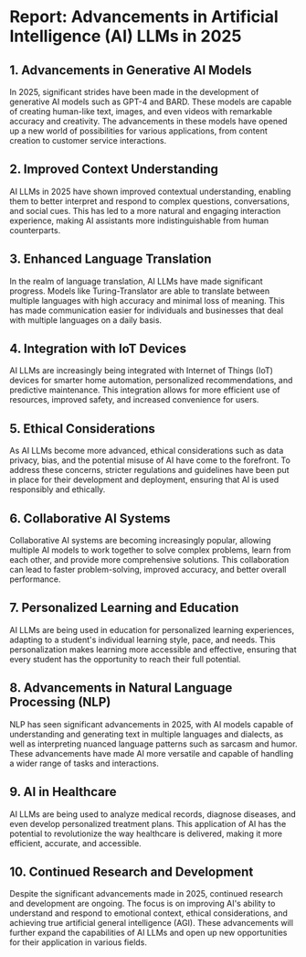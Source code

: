 # Report: Advancements in Artificial Intelligence (AI) LLMs in 2025

## 1. Advancements in Generative AI Models
In 2025, significant strides have been made in the development of generative AI models such as GPT-4 and BARD. These models are capable of creating human-like text, images, and even videos with remarkable accuracy and creativity. The advancements in these models have opened up a new world of possibilities for various applications, from content creation to customer service interactions.

## 2. Improved Context Understanding
AI LLMs in 2025 have shown improved contextual understanding, enabling them to better interpret and respond to complex questions, conversations, and social cues. This has led to a more natural and engaging interaction experience, making AI assistants more indistinguishable from human counterparts.

## 3. Enhanced Language Translation
In the realm of language translation, AI LLMs have made significant progress. Models like Turing-Translator are able to translate between multiple languages with high accuracy and minimal loss of meaning. This has made communication easier for individuals and businesses that deal with multiple languages on a daily basis.

## 4. Integration with IoT Devices
AI LLMs are increasingly being integrated with Internet of Things (IoT) devices for smarter home automation, personalized recommendations, and predictive maintenance. This integration allows for more efficient use of resources, improved safety, and increased convenience for users.

## 5. Ethical Considerations
As AI LLMs become more advanced, ethical considerations such as data privacy, bias, and the potential misuse of AI have come to the forefront. To address these concerns, stricter regulations and guidelines have been put in place for their development and deployment, ensuring that AI is used responsibly and ethically.

## 6. Collaborative AI Systems
Collaborative AI systems are becoming increasingly popular, allowing multiple AI models to work together to solve complex problems, learn from each other, and provide more comprehensive solutions. This collaboration can lead to faster problem-solving, improved accuracy, and better overall performance.

## 7. Personalized Learning and Education
AI LLMs are being used in education for personalized learning experiences, adapting to a student's individual learning style, pace, and needs. This personalization makes learning more accessible and effective, ensuring that every student has the opportunity to reach their full potential.

## 8. Advancements in Natural Language Processing (NLP)
NLP has seen significant advancements in 2025, with AI models capable of understanding and generating text in multiple languages and dialects, as well as interpreting nuanced language patterns such as sarcasm and humor. These advancements have made AI more versatile and capable of handling a wider range of tasks and interactions.

## 9. AI in Healthcare
AI LLMs are being used to analyze medical records, diagnose diseases, and even develop personalized treatment plans. This application of AI has the potential to revolutionize the way healthcare is delivered, making it more efficient, accurate, and accessible.

## 10. Continued Research and Development
Despite the significant advancements made in 2025, continued research and development are ongoing. The focus is on improving AI's ability to understand and respond to emotional context, ethical considerations, and achieving true artificial general intelligence (AGI). These advancements will further expand the capabilities of AI LLMs and open up new opportunities for their application in various fields.